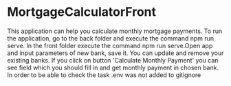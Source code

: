 # MortgageCalculatorFront
This application can help you calculate monthly  mortgage
payments.
To run the application, go to the back folder and execute the command npm run serve. In the front folder execute the command npm run serve.Open app and input parameters of new bank, save it. You can update and remove your existing banks. If you click on button 'Calculate Monthly Payment' you can see field which you should fill in and get monthly payment in chosen bank.
In order to be able to check the task .env was not added to gitignore
